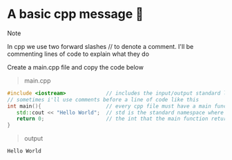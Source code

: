 # A basic cpp message 👋 

> [!NOTE] 
> In cpp we use two forward slashes // to denote a comment.
> I'll be commenting lines of code to explain what they do

Create a main.cpp file and copy the code below
> main.cpp
```cpp
#include <iostream>             // includes the input/output standard library. Needed for cout operator below
// sometimes i'll use comments before a line of code like this
int main(){                     // every cpp file must have a main function. the main function returns an integer (see below). We'll look at functions later.
   std::cout << "Hello World";  // std is the standard namespace where cout is defined. We'll look at namespaces later.
   return 0;                    // the int that the main function returns. 0 means that everything ran correctly
}
```
> output
```console
Hello World
```

